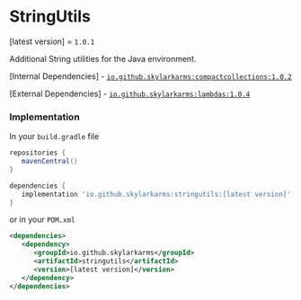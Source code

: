 # StringUtils
[latest version] = `1.0.1`

Additional String utilities for the Java environment.

[Internal Dependencies]
    - [`io.github.skylarkarms:compactcollections:1.0.2`](https://github.com/Skylarkarms/CompactCollections)

[External Dependencies]
    - [`io.github.skylarkarms:lambdas:1.0.4`](https://github.com/Skylarkarms/Lambdas)

### Implementation
In your `build.gradle` file
```groovy
repositories {
   mavenCentral()
}

dependencies {
   implementation 'io.github.skylarkarms:stringutils:[latest version]'
}
```

or in your `POM.xml`
```xml
<dependencies>
   <dependency>
      <groupId>io.github.skylarkarms</groupId>
      <artifactId>stringutils</artifactId>
      <version>[latest version]</version>
   </dependency>
</dependencies>
```
